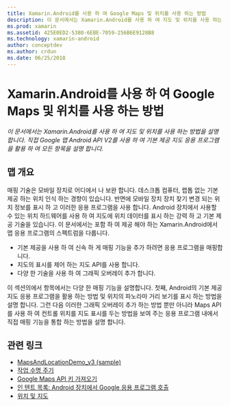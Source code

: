 ```yaml
---
title: Xamarin.Android를 사용 하 여 Google Maps 및 위치를 사용 하는 방법
description: 이 문서에서는 Xamarin.Android를 사용 하 여 지도 및 위치를 사용 하는 방법을 설명 합니다. 직접 Google 맵 Android API V2를 사용 하 여 기본 제공 지도 응용 프로그램을 활용 하 여 모든 항목을 설명 합니다.
ms.prod: xamarin
ms.assetid: 425E0ED2-5380-6EBE-7059-256B6E9128B8
ms.technology: xamarin-android
author: conceptdev
ms.author: crdun
ms.date: 06/25/2018
---
```


# <a name="how-to-use-google-maps-and-location-with-xamarinandroid"></a>Xamarin.Android를 사용 하 여 Google Maps 및 위치를 사용 하는 방법

_이 문서에서는 Xamarin.Android를 사용 하 여 지도 및 위치를 사용 하는 방법을 설명 합니다. 직접 Google 맵 Android API V2를 사용 하 여 기본 제공 지도 응용 프로그램을 활용 하 여 모든 항목을 설명 합니다._

## <a name="maps-overview"></a>맵 개요

매핑 기술은 모바일 장치로 어디에서 나 보완 합니다. 데스크톱 컴퓨터, 랩톱 없는 기본 제공 하는 위치 인식 하는 경향이 있습니다. 반면에 모바일 장치 장치 찾기 변경 되는 위치 정보를 표시 하 고 이러한 응용 프로그램을 사용 합니다. Android 장치에서 사용할 수 있는 위치 하드웨어를 사용 하 여 지도에 위치 데이터를 표시 하는 강력 하 고 기본 제공 기술을 있습니다. 이 문서에서는 포함 하 여 제공 해야 하는 Xamarin.Android에서 맵 응용 프로그램의 스펙트럼을 다룹니다. 

-  기본 제공을 사용 하 여 신속 하 게 매핑 기능을 추가 하려면 응용 프로그램을 매핑합니다.
-  지도의 표시를 제어 하는 지도 API를 사용 합니다.
-  다양 한 기술을 사용 하 여 그래픽 오버레이 추가 합니다.

이 섹션의에서 항목에서는 다양 한 매핑 기능을 설명합니다.
첫째, Android의 기본 제공 지도 응용 프로그램을 활용 하는 방법 및 위치의 파노라마 거리 보기를 표시 하는 방법을 설명 합니다. 그런 다음 이러한 그래픽 오버레이 추가 하는 방법 뿐만 아니라 Maps API를 사용 하 여 컨트롤 위치를 지도 표시를 두는 방법을 보여 주는 응용 프로그램 내에서 직접 매핑 기능을 통합 하는 방법을 설명 합니다.


## <a name="related-links"></a>관련 링크

- [MapsAndLocationDemo_v3 (sample)](https://developer.xamarin.com/samples/monodroid/MapsAndLocationDemo_v3/)
- [작업 수명 주기](~/android/app-fundamentals/activity-lifecycle/index.md)
- [Google Maps API 키 가져오기](~/android/platform/maps-and-location/maps/obtaining-a-google-maps-api-key.md)
- [인 텐트 목록: Android 장치에서 Google 응용 프로그램 호출](https://developer.android.com/guide/appendix/g-app-intents.html)
- [위치 및 지도](https://developer.android.com/guide/topics/location/index.html)
